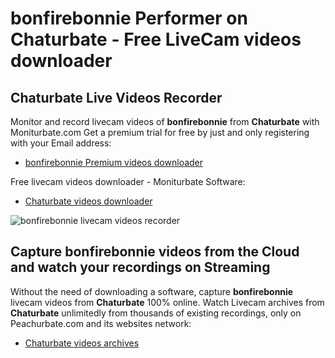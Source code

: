 # bonfirebonnie Performer on Chaturbate - Free LiveCam videos downloader

## Chaturbate Live Videos Recorder

Monitor and record livecam videos of **bonfirebonnie** from **Chaturbate** with Moniturbate.com
Get a premium trial for free by just and only registering with your Email address:
* [bonfirebonnie Premium videos downloader](https://moniturbate.com/request-demo-licence-key.html)

Free livecam videos downloader - Moniturbate Software:
* [Chaturbate videos downloader](https://moniturbate.com/moniturbate-download-software.html)

![bonfirebonnie livecam videos recorder](https://peachurnet.com/templates/moniturbate-software.png)


## Capture bonfirebonnie videos from the Cloud and watch your recordings on Streaming

Without the need of downloading a software, capture **bonfirebonnie** livecam videos from **Chaturbate** 100% online.
Watch Livecam archives from **Chaturbate** unlimitedly from thousands of existing recordings, only on Peachurbate.com and its websites network:
* [Chaturbate videos archives](https://peachurnet.com/)